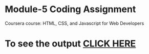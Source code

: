 
# Module-5 Coding Assignment

Coursera course: HTML, CSS, and Javascript for Web Developers

# To see the output [CLICK HERE](https://shilpabd15.github.io/coursera-test/module5-solution/index.html)
